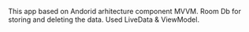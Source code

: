 This app based on Andorid arhitecture component MVVM.
Room Db for storing and deleting the data.
Used LiveData & ViewModel.
